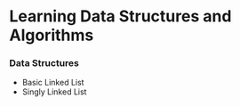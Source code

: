# Learning Data Structures and Algorithms

### Data Structures

- Basic Linked List
- Singly Linked List